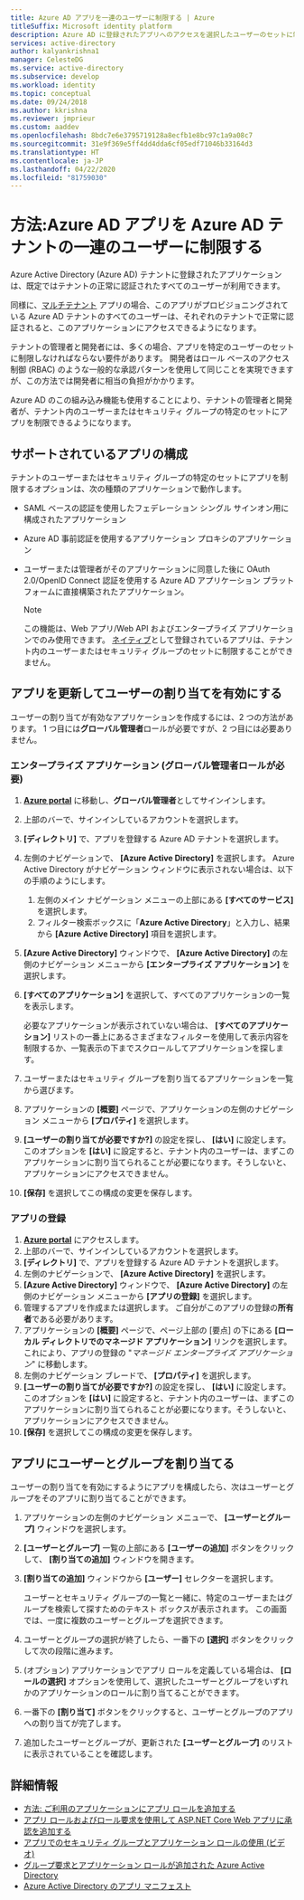 ```yaml
---
title: Azure AD アプリを一連のユーザーに制限する | Azure
titleSuffix: Microsoft identity platform
description: Azure AD に登録されたアプリへのアクセスを選択したユーザーのセットに制限する方法について説明します。
services: active-directory
author: kalyankrishna1
manager: CelesteDG
ms.service: active-directory
ms.subservice: develop
ms.workload: identity
ms.topic: conceptual
ms.date: 09/24/2018
ms.author: kkrishna
ms.reviewer: jmprieur
ms.custom: aaddev
ms.openlocfilehash: 8bdc7e6e3795719128a8ecfb1e8bc97c1a9a08c7
ms.sourcegitcommit: 31e9f369e5ff4dd4dda6cf05edf71046b33164d3
ms.translationtype: HT
ms.contentlocale: ja-JP
ms.lasthandoff: 04/22/2020
ms.locfileid: "81759030"
---
```

# <a name="how-to-restrict-your-azure-ad-app-to-a-set-of-users-in-an-azure-ad-tenant"></a>方法:Azure AD アプリを Azure AD テナントの一連のユーザーに制限する

Azure Active Directory (Azure AD) テナントに登録されたアプリケーションは、既定ではテナントの正常に認証されたすべてのユーザーが利用できます。

同様に、[マルチテナント](howto-convert-app-to-be-multi-tenant.md) アプリの場合、このアプリがプロビジョニングされている Azure AD テナントのすべてのユーザーは、それぞれのテナントで正常に認証されると、このアプリケーションにアクセスできるようになります。

テナントの管理者と開発者には、多くの場合、アプリを特定のユーザーのセットに制限しなければならない要件があります。 開発者はロール ベースのアクセス制御 (RBAC) のような一般的な承認パターンを使用して同じことを実現できますが、この方法では開発者に相当の負担がかかります。

Azure AD のこの組み込み機能も使用することにより、テナントの管理者と開発者が、テナント内のユーザーまたはセキュリティ グループの特定のセットにアプリを制限できるようになります。

## <a name="supported-app-configurations"></a>サポートされているアプリの構成

テナントのユーザーまたはセキュリティ グループの特定のセットにアプリを制限するオプションは、次の種類のアプリケーションで動作します。

- SAML ベースの認証を使用したフェデレーション シングル サインオン用に構成されたアプリケーション
- Azure AD 事前認証を使用するアプリケーション プロキシのアプリケーション
- ユーザーまたは管理者がそのアプリケーションに同意した後に OAuth 2.0/OpenID Connect 認証を使用する Azure AD アプリケーション プラットフォームに直接構築されたアプリケーション。

     > [!NOTE]
     > この機能は、Web アプリ/Web API およびエンタープライズ アプリケーションでのみ使用できます。 [ネイティブ](quickstart-v1-integrate-apps-with-azure-ad.md)として登録されているアプリは、テナント内のユーザーまたはセキュリティ グループのセットに制限することができません。

## <a name="update-the-app-to-enable-user-assignment"></a>アプリを更新してユーザーの割り当てを有効にする

ユーザーの割り当てが有効なアプリケーションを作成するには、2 つの方法があります。 1 つ目には**グローバル管理者**ロールが必要ですが、2 つ目には必要ありません。

### <a name="enterprise-applications-requires-the-global-administrator-role"></a>エンタープライズ アプリケーション (グローバル管理者ロールが必要)

1. [**Azure portal**](https://portal.azure.com/) に移動し、**グローバル管理者**としてサインインします。
1. 上部のバーで、サインインしているアカウントを選択します。 
1. **[ディレクトリ]** で、アプリを登録する Azure AD テナントを選択します。
1. 左側のナビゲーションで、 **[Azure Active Directory]** を選択します。 Azure Active Directory がナビゲーション ウィンドウに表示されない場合は、以下の手順のようにします。

    1. 左側のメイン ナビゲーション メニューの上部にある **[すべてのサービス]** を選択します。
    1. フィルター検索ボックスに「**Azure Active Directory**」と入力し、結果から **[Azure Active Directory]** 項目を選択します。

1. **[Azure Active Directory]** ウィンドウで、 **[Azure Active Directory]** の左側のナビゲーション メニューから **[エンタープライズ アプリケーション]** を選択します。
1. **[すべてのアプリケーション]** を選択して、すべてのアプリケーションの一覧を表示します。

     必要なアプリケーションが表示されていない場合は、 **[すべてのアプリケーション]** リストの一番上にあるさまざまなフィルターを使用して表示内容を制限するか、一覧表示の下までスクロールしてアプリケーションを探します。

1. ユーザーまたはセキュリティ グループを割り当てるアプリケーションを一覧から選びます。
1. アプリケーションの **[概要]** ページで、アプリケーションの左側のナビゲーション メニューから **[プロパティ]** を選択します。
1. **[ユーザーの割り当てが必要ですか?]** の設定を探し、 **[はい]** に設定します。 このオプションを **[はい]** に設定すると、テナント内のユーザーは、まずこのアプリケーションに割り当てられることが必要になります。そうしないと、アプリケーションにアクセスできません。
1. **[保存]** を選択してこの構成の変更を保存します。

### <a name="app-registration"></a>アプリの登録

1. [**Azure portal**](https://portal.azure.com/) にアクセスします。
1. 上部のバーで、サインインしているアカウントを選択します。 
1. **[ディレクトリ]** で、アプリを登録する Azure AD テナントを選択します。
1. 左側のナビゲーションで、 **[Azure Active Directory]** を選択します。
1. **[Azure Active Directory]** ウィンドウで、 **[Azure Active Directory]** の左側のナビゲーション メニューから **[アプリの登録]** を選択します。
1. 管理するアプリを作成または選択します。 ご自分がこのアプリの登録の**所有者**である必要があります。
1. アプリケーションの **[概要]** ページで、ページ上部の [要点] の下にある **[ローカル ディレクトリでのマネージド アプリケーション]** リンクを選択します。 これにより、アプリの登録の "_マネージド エンタープライズ アプリケーション_" に移動します。
1. 左側のナビゲーション ブレードで、 **[プロパティ]** を選択します。
1. **[ユーザーの割り当てが必要ですか?]** の設定を探し、 **[はい]** に設定します。 このオプションを **[はい]** に設定すると、テナント内のユーザーは、まずこのアプリケーションに割り当てられることが必要になります。そうしないと、アプリケーションにアクセスできません。
1. **[保存]** を選択してこの構成の変更を保存します。

## <a name="assign-users-and-groups-to-the-app"></a>アプリにユーザーとグループを割り当てる

ユーザーの割り当てを有効にするようにアプリを構成したら、次はユーザーとグループをそのアプリに割り当てることができます。

1. アプリケーションの左側のナビゲーション メニューで、 **[ユーザーとグループ]** ウィンドウを選択します。
1. **[ユーザーとグループ]** 一覧の上部にある **[ユーザーの追加]** ボタンをクリックして、 **[割り当ての追加]** ウィンドウを開きます。
1. **[割り当ての追加]** ウィンドウから **[ユーザー]** セレクターを選択します。 

     ユーザーとセキュリティ グループの一覧と一緒に、特定のユーザーまたはグループを検索して探すためのテキスト ボックスが表示されます。 この画面では、一度に複数のユーザーとグループを選択できます。

1. ユーザーとグループの選択が終了したら、一番下の **[選択]** ボタンをクリックして次の段階に進みます。
1. (オプション) アプリケーションでアプリ ロールを定義している場合は、 **[ロールの選択]** オプションを使用して、選択したユーザーとグループをいずれかのアプリケーションのロールに割り当てることができます。 
1. 一番下の **[割り当て]** ボタンをクリックすると、ユーザーとグループのアプリへの割り当てが完了します。 
1. 追加したユーザーとグループが、更新された **[ユーザーとグループ]** のリストに表示されていることを確認します。

## <a name="more-information"></a>詳細情報

- [方法: ご利用のアプリケーションにアプリ ロールを追加する](https://docs.microsoft.com/azure/active-directory/develop/howto-add-app-roles-in-azure-ad-apps)
- [アプリ ロールおよびロール要求を使用して ASP.NET Core Web アプリに承認を追加する](https://github.com/Azure-Samples/active-directory-aspnetcore-webapp-openidconnect-v2/tree/master/5-WebApp-AuthZ/5-1-Roles)
- [アプリでのセキュリティ グループとアプリケーション ロールの使用 (ビデオ)](https://www.youtube.com/watch?v=V8VUPixLSiM)
- [グループ要求とアプリケーション ロールが追加された Azure Active Directory](https://techcommunity.microsoft.com/t5/Azure-Active-Directory-Identity/Azure-Active-Directory-now-with-Group-Claims-and-Application/ba-p/243862)
- [Azure Active Directory のアプリ マニフェスト](https://docs.microsoft.com/azure/active-directory/develop/reference-app-manifest)